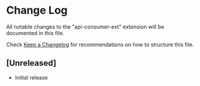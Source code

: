# Change Log

All notable changes to the "api-consumer-ext" extension will be documented in this file.

Check [Keep a Changelog](http://keepachangelog.com/) for recommendations on how to structure this file.

## [Unreleased]

- Initial release